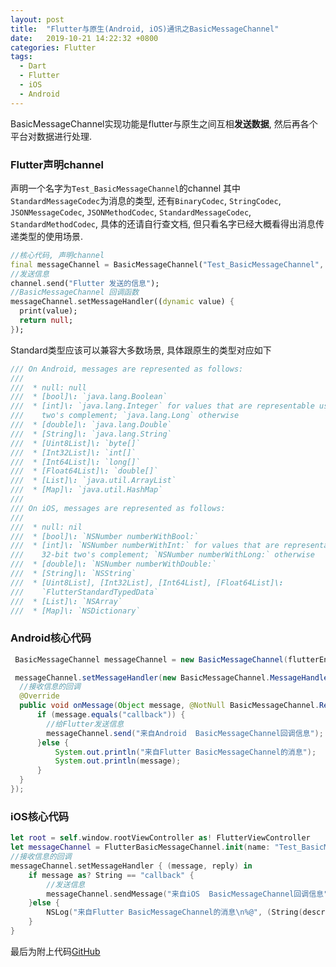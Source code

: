 ```yaml
---
layout: post
title:  "Flutter与原生(Android, iOS)通讯之BasicMessageChannel"
date:   2019-10-21 14:22:32 +0800
categories: Flutter
tags:
  - Dart
  - Flutter
  - iOS
  - Android
---
```

BasicMessageChannel实现功能是flutter与原生之间互相**发送数据**, 然后再各个平台对数据进行处理.

### Flutter声明channel
声明一个名字为`Test_BasicMessageChannel`的channel
其中`StandardMessageCodec`为消息的类型, 还有`BinaryCodec`, `StringCodec`, `JSONMessageCodec`, `JSONMethodCodec`, `StandardMessageCodec`, `StandardMethodCodec`, 具体的还请自行查文档, 但只看名字已经大概看得出消息传递类型的使用场景.
```dart
//核心代码, 声明channel
final messageChannel = BasicMessageChannel("Test_BasicMessageChannel", StandardMessageCodec());
//发送信息
channel.send("Flutter 发送的信息");
//BasicMessageChannel 回调函数
messageChannel.setMessageHandler((dynamic value) {
  print(value);
  return null;
});

```
Standard类型应该可以兼容大多数场景, 具体跟原生的类型对应如下
```dart
/// On Android, messages are represented as follows:
///
///  * null: null
///  * [bool]\: `java.lang.Boolean`
///  * [int]\: `java.lang.Integer` for values that are representable using 32-bit
///    two's complement; `java.lang.Long` otherwise
///  * [double]\: `java.lang.Double`
///  * [String]\: `java.lang.String`
///  * [Uint8List]\: `byte[]`
///  * [Int32List]\: `int[]`
///  * [Int64List]\: `long[]`
///  * [Float64List]\: `double[]`
///  * [List]\: `java.util.ArrayList`
///  * [Map]\: `java.util.HashMap`
///
/// On iOS, messages are represented as follows:
///
///  * null: nil
///  * [bool]\: `NSNumber numberWithBool:`
///  * [int]\: `NSNumber numberWithInt:` for values that are representable using
///    32-bit two's complement; `NSNumber numberWithLong:` otherwise
///  * [double]\: `NSNumber numberWithDouble:`
///  * [String]\: `NSString`
///  * [Uint8List], [Int32List], [Int64List], [Float64List]\:
///    `FlutterStandardTypedData`
///  * [List]\: `NSArray`
///  * [Map]\: `NSDictionary`
```
### Android核心代码
```java
 BasicMessageChannel messageChannel = new BasicMessageChannel(flutterEngine.getDartExecutor().getBinaryMessenger(), "Test_BasicMessageChannel", StandardMessageCodec.INSTANCE);

 messageChannel.setMessageHandler(new BasicMessageChannel.MessageHandler() {
  //接收信息的回调
  @Override
  public void onMessage(Object message, @NotNull BasicMessageChannel.Reply reply) {
      if (message.equals("callback")) {
        //给Flutter发送信息
        messageChannel.send("来自Android  BasicMessageChannel回调信息");
      }else {
          System.out.println("来自Flutter BasicMessageChannel的消息");
          System.out.println(message);
      }
  }
});
 ```
### iOS核心代码
```swift
let root = self.window.rootViewController as! FlutterViewController
let messageChannel = FlutterBasicMessageChannel.init(name: "Test_BasicMessageChannel", binaryMessenger:root.binaryMessenger , codec: FlutterStandardMessageCodec.sharedInstance())
//接收信息的回调
messageChannel.setMessageHandler { (message, reply) in
    if message as? String == "callback" {
        //发送信息
        messageChannel.sendMessage("来自iOS  BasicMessageChannel回调信息")
    }else {
        NSLog("来自Flutter BasicMessageChannel的消息\n%@", (String(describing: message!)))
    }
}
```

最后为附上代码[GitHub](https://github.com/WangYyyyy/flutter_native_communication)
